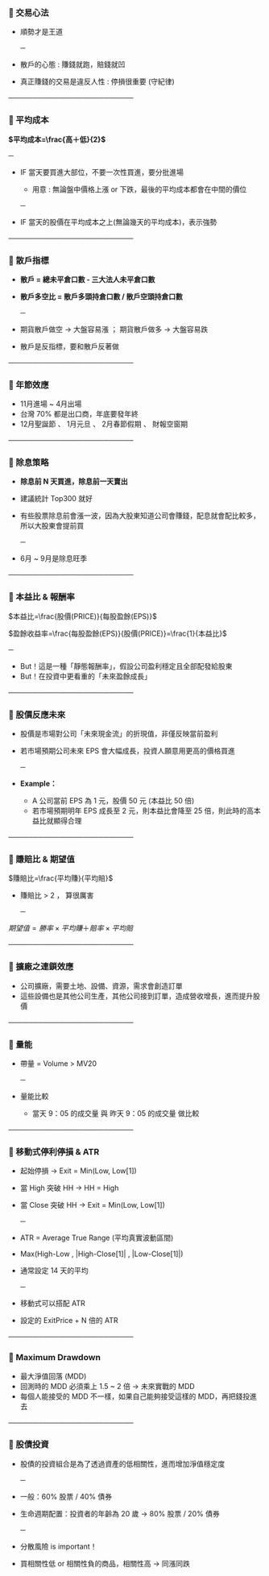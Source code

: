 ### 📌 交易心法

- 順勢才是王道

  ─

- 散戶的心態 : 賺錢就跑，賠錢就凹
- 真正賺錢的交易是違反人性 : 停損很重要 (守紀律)

─────────────────────────

### 📌 平均成本

**$平均成本=\frac{高＋低}{2}$**

  ─

- IF 當天要買進大部位，不要一次性買進，要分批進場
  - 用意 : 無論盤中價格上漲 or 下跌，最後的平均成本都會在中間的價位

  ─

- IF 當天的股價在平均成本之上(無論幾天的平均成本)，表示強勢

─────────────────────────

### 📌 散戶指標

- **散戶 = 總未平倉口數 - 三大法人未平倉口數**
- **散戶多空比 = 散戶多頭持倉口數 / 散戶空頭持倉口數**

  ─

- 期貨散戶做空 → 大盤容易漲 ； 期貨散戶做多 → 大盤容易跌
- 散戶是反指標，要和散戶反著做

─────────────────────────

### 📌 年節效應

- 11月進場 ~ 4月出場
- 台灣 70% 都是出口商，年底要發年終
- 12月聖誕節 、 1月元旦 、 2月春節假期 、 財報空窗期

─────────────────────────

### 📌 除息策略

- **除息前 N 天買進，除息前一天賣出**
- 建議統計 Top300 就好
- 有些股票除息前會漲一波，因為大股東知道公司會賺錢，配息就會配比較多，所以大股東會提前買

  ─

- 6月 ~ 9月是除息旺季

─────────────────────────

### 📌 本益比 & 報酬率

$本益比=\frac{股價(PRICE)}{每股盈餘(EPS)}$

$盈餘收益率=\frac{每股盈餘(EPS)}{股價(PRICE)}=\frac{1}{本益比}$

  ─

- But！這是一種「靜態報酬率」，假設公司盈利穩定且全部配發給股東
- But！在投資中更看重的「未來盈餘成長」

─────────────────────────

### 📌 股價反應未來

- 股價是市場對公司「未來現金流」的折現值，非僅反映當前盈利
- 若市場預期公司未來 EPS 會大幅成長，投資人願意用更高的價格買進

  ─

- **Example：**
  - A 公司當前 EPS 為 1 元，股價 50 元 (本益比 50 倍)
  - 若市場預期明年 EPS 成長至 2 元，則本益比會降至 25 倍，則此時的高本益比就顯得合理

─────────────────────────

### 📌 賺賠比 & 期望值

$賺賠比=\frac{平均賺}{平均賠}$
- 賺賠比 > 2 ， 算很厲害

  ─

$期望值=勝率×平均賺＋賠率×平均賠$

─────────────────────────

### 📌 擴廠之連鎖效應

- 公司擴廠，需要土地、設備、資源，需求會創造訂單
- 這些設備也是其他公司生產，其他公司接到訂單，造成營收增長，進而提升股價

─────────────────────────

### 📌 量能

- 帶量 = Volume > MV20

  ─

- 量能比較
  - 當天 9：05 的成交量 與 昨天 9：05 的成交量 做比較

─────────────────────────

### 📌 移動式停利停損 & ATR

- 起始停損 → Exit = Min(Low, Low[1])
- 當 High 突破 HH → HH = High
- 當 Close 突破 HH → Exit = Min(Low, Low[1])

  ─

- ATR = Average True Range (平均真實波動區間)
- Max(High-Low ,  |High-Close[1]| , |Low-Close[1]|)
- 通常設定 14 天的平均

  ─

- 移動式可以搭配 ATR
- 設定的 ExitPrice + N 倍的 ATR

─────────────────────────

### 📌 Maximum Drawdown

- 最大淨值回落 (MDD)
- 回測時的 MDD 必須乘上 1.5 ~ 2 倍 → 未來實戰的 MDD
- 每個人能接受的 MDD 不一樣，如果自己能夠接受這樣的 MDD，再把錢投進去

─────────────────────────

### 📌 股債投資

- 股債的投資組合是為了透過資產的低相關性，進而增加淨值穩定度

  ─

- 一般：60% 股票 / 40% 債券
- 生命週期配置：投資者的年齡為 20 歲 → 80% 股票 / 20% 債券

  ─

- 分散風險 is important！
- 買相關性低 or 相關性負的商品，相關性高 → 同漲同跌